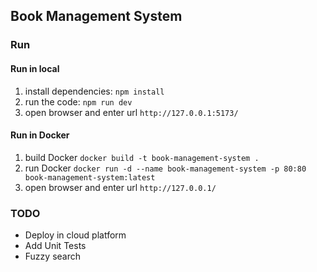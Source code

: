 ## Book Management System

### Run
#### Run in local
1. install dependencies: `npm install`
2. run the code: `npm run dev`
3. open browser and enter url `http://127.0.0.1:5173/`

#### Run in Docker
1. build Docker `docker build -t book-management-system .`
2. run Docker `docker run -d --name book-management-system -p 80:80 book-management-system:latest`
3. open browser and enter url `http://127.0.0.1/`

### TODO
* Deploy in cloud platform
* Add Unit Tests
* Fuzzy search